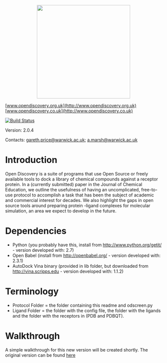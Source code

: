 <p align="center"><img src="http://www2.warwick.ac.uk/fac/sci/moac/people/students/2012/gareth_price/logo.png" width="300px" /></p>

[www.opendiscovery.org.uk](http://www.opendiscovery.org.uk)
[www.opendiscovery.co.uk](http://www.opendiscovery.co.uk)

[![Build Status](https://travis-ci.org/iamgp/OpenDiscovery.png)](https://travis-ci.org/iamgp/OpenDiscovery)


Version: 2.0.4

Contacts: <gareth.price@warwick.ac.uk>; <a.marsh@warwick.ac.uk>

Introduction
============

Open Discovery is a suite of programs that use Open Source or freely
available tools to dock a library of chemical compounds against a
receptor protein. In a (currently submitted) paper in the Journal of
Chemical Education, we outline the usefulness of having an
uncomplicated, free-to-use protocol to accomplish a task that has been
the subject of academic and commercial interest for decades. We also
highlight the gaps in open source tools around preparing protein -ligand
complexes for molecular simulation, an area we expect to develop in the
future.

Dependencies
============

-   Python (you probably have this, install from
    <http://www.python.org/getit/> - version developed with: 2.7)
-   Open Babel (install from <http://openbabel.org/> - version developed
    with: 2.3.1)
-   AutoDock Vina binary (provided in lib folder, but downloaded from
    <http://vina.scripps.edu> - version developed with: 1.1.2)

Terminology
===========

-   Protocol Folder = the folder containing this readme and odscreen.py
-   Ligand Folder = the folder with the config file, the folder with the
    ligands and the folder with the receptors in (PDB and PDBQT).

Walkthrough
===========

A simple walkthrough for this new version will be created shortly. The
original version can be found
[here](http://walkthrough.opendiscovery.org.uk)
